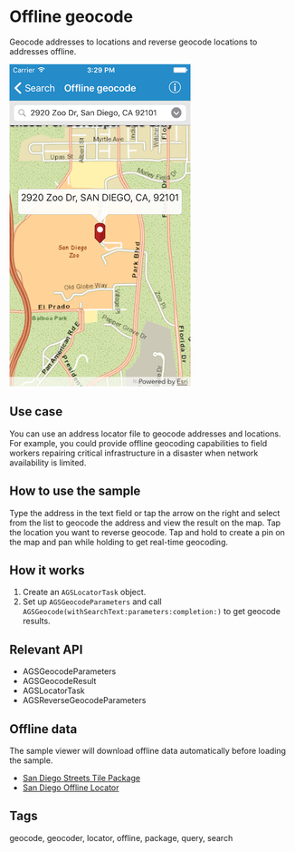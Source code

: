 # Offline geocode

Geocode addresses to locations and reverse geocode locations to addresses offline.

![Offline geocode sample](offline-geocode.png)

## Use case

You can use an address locator file to geocode addresses and locations. For example, you could provide offline geocoding capabilities to field workers repairing critical infrastructure in a disaster when network availability is limited.

## How to use the sample

Type the address in the text field or tap the arrow on the right and select from the list to geocode the address and view the result on the map. Tap the location you want to reverse geocode. Tap and hold to create a pin on the map  and pan while holding to get real-time geocoding.

## How it works

1. Create an `AGSLocatorTask` object. 
2. Set up `AGSGeocodeParameters` and call `AGSGeocode(withSearchText:parameters:completion:)` to get geocode results.

## Relevant API

* AGSGeocodeParameters
* AGSGeocodeResult
* AGSLocatorTask
* AGSReverseGeocodeParameters

## Offline data

The sample viewer will download offline data automatically before loading the sample.

* [San Diego Streets Tile Package](https://www.arcgis.com/home/item.html?id=1330ab96ac9c40a49e59650557f2cd63)
* [San Diego Offline Locator](https://www.arcgis.com/home/item.html?id=344e3b12368543ef84045ef9aa3c32ba)

## Tags

geocode, geocoder, locator, offline, package, query, search
